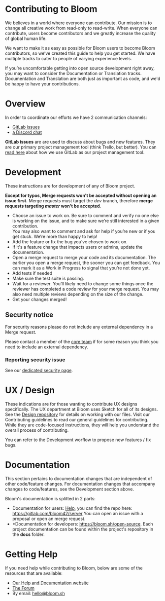 # Contributing to Bloom

We believes in a world where everyone can contribute. Our mission is to change
all creative work from read-only to read-write. When everyone can contribute,
users become contributors and we greatly increase the quality of global human life.


We want to make it as easy as possible for Bloom users to become Bloom contributors,
so we’ve created this guide to help you get started. We have multiple tracks to cater
to people of varying experience levels.


If you’re uncomfortable getting into open source development right away, you may
want to consider the Documentation or Translation tracks. Documentation and
Translation are both just as important as code, and we'd be happy to have your
contributions.

<!--
1. [Overview](#overview)
2. [Development](#development)
3. [UX / Design](#ux-design)
4. [Documentation](#documentation)
5. [Sponsoring](#sponsoring)
6. [Getting Help](#getting-help)

------------------------------- -->

# Overview

In order to coordinate our efforts we have 2 communication channels:

* <a href="https://gitlab.com/groups/bloom42/-/issues" target="_blank" rel="noopener">GitLab issues</a></li>
* <a href="https://discord.gg/HmDQDGv" target="_blank" rel="noopener">a Discord chat</a></li>


**GitLab issues** are are used to discuss about bugs and new features. They are our primary
project management tool (think Trello, but better). You can
<a href="https://www.buggycoder.com/project-management-with-gitlab" target="_blank" rel="noopener">read here</a> about how we use GitLab as our
project management tool.


# Development

These instructions are for development of any of Bloom project.

**Except for typos, Merge requests won't be accepted without opening an issue first.**
Merge requests must target the *dev* branch, therefore **merge requests targeting *master* won't be accepted**.

* Choose an issue to work on. Be sure to comment and verify no one else is working on the issue, and to make sure we’re still interested in a given contribution.<br/>
  You may also want to comment and ask for help if you’re new or if you get stuck. We’re more than happy to help!
* Add the feature or fix the bug you’ve chosen to work on.
* If it's a feature change that impacts users or admins, update the documentation.
* Open a merge request to merge your code and its documentation. The earlier you open a merge request, the sooner you can get feedback. You can mark it as a Work in Progress to signal that you’re not done yet.
* Add tests if needed
* Make sure the test suite is passing.
* Wait for a reviewer. You’ll likely need to change some things once the reviewer has completed a code review for your merge request. You may also need multiple reviews depending on the size of the change.
* Get your changes merged!



## Security notice

For security reasons please do not include any external dependency in a Merge request.

Please contact a member of the <a href="https://bloom.sh/about" target="_blank" rel="noopener">core team</a> if
  for some reason you think you need to include an external dependency.


### Reporting security issue

See our <a href="https://bloom.sh/security" target="_blank" rel="noopener">dedicated security page</a>.


# UX / Design

These indications are for those wanting to contribute UX designs specifically.
The UX department at Bloom uses Sketch for all of its designs. See the <a href="https://gitlab.com/bloom42/design">
Design repository</a> for details on working with our files.
Visit our Contributing guidelines to read our general guidelines for contributing.
While they are code-focused instructions, they will help you understand the overall process of contributing.


You can refer to the Development worflow to propose new features / fix bugs.


# Documentation

This section pertains to documentation changes that are independent of other
code/feature changes. For documentation changes that accompany changes to
code/features, see the Development section above.


Bloom's documentation is splitted in 2 parts:
* Documentation for users: <a href="https://bloom.sh/help" target="_blank" rel="noopener">Help</a>,
  you can find the repo here: <a href="https://gitlab.com/bloom42/server">https://gitlab.com/bloom42/server</a>
  You can open an issue with a proposal or open an merge request.
* *Documentation for developers: <a href="https://bloom.sh/open-source">https://bloom.sh/open-source</a>.
  Each project documentation can be found within the project's repository in the <b>docs</b> folder.


# Getting Help

If you need help while contributing to Bloom, below are some of the resources that are available:

* <a href="https://bloom.sh/help" target="_blank" rel="noopener">Our Help and Documentation website</a>
* <a href="https://gitlab.com/bloom42/forum">The Forum</a>
* By email: <a href="mailto:hello@bloom.sh">hello@bloom.sh</a>

<!--
see also
See https://github.com/golang/go/blob/master/CONTRIBUTING.md
https://github.com/rust-lang/rust/blob/master/CONTRIBUTING.md
https://github.com/flutter/flutter/blob/master/CONTRIBUTING.md
https://about.gitlab.com/community/contribute/
https://about.gitlab.com/company/culture/contribute/
https://docs.gitlab.com/ee/development/contributing/
https://github.com/kubernetes/community/tree/master/contributors/guide
 -->
